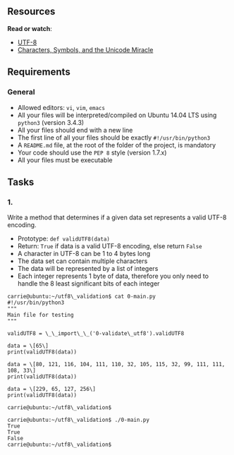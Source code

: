 ## Resources

**Read or watch**:

- [UTF-8](/rltoken/cvaC6w9wAdmRtVQM-lzAsQ "UTF-8")
- [Characters, Symbols, and the Unicode Miracle](/rltoken/9C_CG2C5b0possXXcEt0uA "Characters, Symbols, and the Unicode Miracle")

## Requirements

### General

- Allowed editors: `vi`, `vim`, `emacs`
- All your files will be interpreted/compiled on Ubuntu 14.04 LTS using `python3` (version 3.4.3)
- All your files should end with a new line
- The first line of all your files should be exactly `#!/usr/bin/python3`
- A `README.md` file, at the root of the folder of the project, is mandatory
- Your code should use the `PEP 8` style (version 1.7.x)
- All your files must be executable

## Tasks

### 1.

Write a method that determines if a given data set represents a valid UTF-8 encoding.

- Prototype: `def validUTF8(data)`
- Return: `True` if data is a valid UTF-8 encoding, else return `False`
- A character in UTF-8 can be 1 to 4 bytes long
- The data set can contain multiple characters
- The data will be represented by a list of integers
- Each integer represents 1 byte of data, therefore you only need to handle the 8 least significant bits of each integer

```
carrie@ubuntu:~/utf8\_validation$ cat 0-main.py
#!/usr/bin/python3
"""
Main file for testing
"""

validUTF8 = \_\_import\_\_('0-validate\_utf8').validUTF8

data = \[65\]
print(validUTF8(data))

data = \[80, 121, 116, 104, 111, 110, 32, 105, 115, 32, 99, 111, 111, 108, 33\]
print(validUTF8(data))

data = \[229, 65, 127, 256\]
print(validUTF8(data))

carrie@ubuntu:~/utf8\_validation$

carrie@ubuntu:~/utf8\_validation$ ./0-main.py
True
True
False
carrie@ubuntu:~/utf8\_validation$
```
